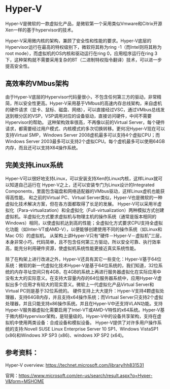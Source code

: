 # Hyper-V

Hyper-V是微软的一款虚拟化产品，是微软第一个采用类似Vmware和Citrix开源Xen一样的基于hypervisor的技术。

Hyper-V采用微内核的架构，兼顾了安全性和性能的要求。Hyper-V底层的Hypervisor运行在最高的特权级别下，微软将其称为ring -1（而Intel则将其称为root mode），而虚拟机的OS内核和驱动运行在ring 0，应用程序运行在ring 3下，这种架构就不需要采用复杂的BT（二进制特权指令翻译）技术，可以进一步提高安全性。


## 高效率的VMbus架构
由于Hyper-V底层的Hypervisor代码量很小，不包含任何第三方的驱动，非常精简，所以安全性更高。Hyper-V采用基于VMbus的高速内存总线架构，来自虚机的硬件请求（显卡、鼠标、磁盘、网络），可以直接经过VSC，通过VMbus总线发送到根分区的VSP，VSP调用对应的设备驱动，直接访问硬件，中间不需要Hypervisor的帮助。
这种架构效率很高，不再像以前的Virtual Server，每个硬件请求，都需要经过用户模式、内核模式的多次切换转移。更何况Hyper-V现在可以支持Virtual SMP，Windows Server 2008虚机最多可以支持4个虚拟CPU；而Windows Server 2003最多可以支持2个虚拟CPU。每个虚机最多可以使用64GB内存，而且还可以支持X64操作系统。

## 完美支持Linux系统
Hyper-V可以很好地支持Linux，可以安装支持Xen的Linux内核，这样Linux就可以知道自己运行在 Hyper-V之上，还可以安装专门为Linux设计的Integrated Components，里面包含磁盘和网络适配器的VMbus驱动，这样Linux虚机也能获得高性能。
和之前的Virtual PC、Virtual Server类似，Hyper-V也是微软的一种虚拟化技术解决方案，但在各方面都取得了长足的发展。
Hyper-V可以采用半虚拟化（Para-virtualization）和全虚拟化（Full-virtualization）两种模拟方式创建虚拟机。半虚拟化方式要求虚拟机与物理主机的操作系统（通常是版本相同的Windows）相同，以使虚拟机达到高的性能；全虚拟化方式要求CPU支持全虚拟化功能（如Inter-VT或AMD-V），以便能够创建使用不同的操作系统（如Linux和Mac OS）的虚拟机。
从架构上讲Hyper-V只有“硬件－Hyper-V－虚拟机”三层，本身非常小巧，代码简单，且不包含任何第三方驱动，所以安全可靠、执行效率高，能充分利用硬件资源，使虚拟机系统性能更接近真实系统性能。


除了在构架上进行改进之外，Hyper-V还具有其它一些变化：Hyper-V基于64位系统：微软的新一代虚拟化技术Hyper-V是基于64位系统的，我们知道，32位系统的内存寻址空间只有4GB，在4GB的系统上再进行服务器虚拟化在实际应用中没有太大的实际意义。在支持大容量内存的64位服务器系统中，应用Hyper-V虚拟出多个应用才有较大的现实意义。微软上一代虚拟化产品Virtual Server和Virtual PC则是基于32位系统的。
硬件支持上大大提升：Hyper-V支持4颗虚拟处理器，支持64GB内存，并且支持x64操作系统；而Virtual Server只支持2个虚拟处理器，并且只能支持x86操作系统。并且在Hyper-V中还支持VLAN功能。支持Hyper-V服务器虚拟化需要启用了Intel-VT或AMD-V特性的x64系统。Hyper-V基于微内核Hypervisor架构，是轻量级的。Hyper-V中的设备共享架构，支持在虚拟机中使用两类设备：合成设备和模拟设备。
Hyper-V提供了对许多用户操作系统的支持:Novell SUSE Linux Enterprise Server 10 SP1、Windows VistaSP1 (x86)和Windows XP SP3 (x86)、windows XP SP2 (x64)。

## 参考资料：
Hyper-V overview: https://technet.microsoft.com/library/hh831531

官网：https://www.microsoft.com/en-us/search/result.aspx?q=Hyper-V&form=MSHOME
